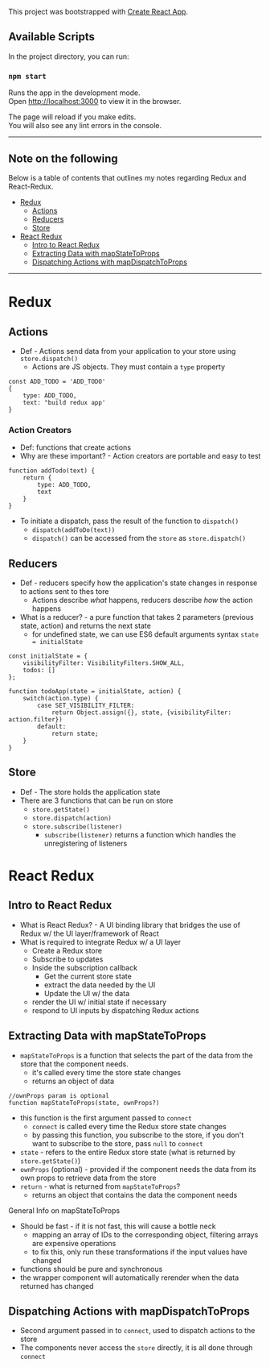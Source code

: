 This project was bootstrapped with [Create React App](https://github.com/facebook/create-react-app).

## Available Scripts

In the project directory, you can run:

### `npm start`

Runs the app in the development mode.<br />
Open [http://localhost:3000](http://localhost:3000) to view it in the browser.

The page will reload if you make edits.<br />
You will also see any lint errors in the console.

<hr />

## Note on the following

Below is a table of contents that outlines my notes regarding Redux and React-Redux.

- [Redux](#redux)
  - [Actions](#actions)
  - [Reducers](#reducers)
  - [Store](#store)
- [React Redux](#react-redux)
  - [Intro to React Redux](#intro-to-react-redux)
  - [Extracting Data with mapStateToProps](#extracting-data-with-mapStateToProps)
  - [Dispatching Actions with mapDispatchToProps](#dispatching-actions-with-mapdispatchtoprops)

<hr />

# Redux

## Actions

- Def - Actions send data from your application to your store using `store.dispatch()`
  - Actions are JS objects. They must contain a `type` property

```
const ADD_TODO = 'ADD_TODO'
{
    type: ADD_TODO,
    text: "build redux app'
}
```

### Action Creators

- Def: functions that create actions
- Why are these important? - Action creators are portable and easy to test

```
function addTodo(text) {
    return {
        type: ADD_TODO,
        text
    }
}
```

- To initiate a dispatch, pass the result of the function to `dispatch()`
  - `dispatch(addToDo(text))`
  - `dispatch()` can be accessed from the `store` as `store.dispatch()`

## Reducers

- Def - reducers specify how the application's state changes in response to actions sent to thes tore
  - Actions describe _what_ happens, reducers describe _how_ the action happens
- What is a reducer? - a pure function that takes 2 parameters (previous state, action) and returns the next state
  - for undefined state, we can use ES6 default arguments syntax `state = initialState`

```
const initialState = {
    visibilityFilter: VisibilityFilters.SHOW_ALL,
    todos: []
};

function todoApp(state = initialState, action) {
    switch(action.type) {
        case SET_VISIBILITY_FILTER:
            return Object.assign({}, state, {visibilityFilter: action.filter})
        default:
            return state;
    }
}
```

## Store

- Def - The store holds the application state
- There are 3 functions that can be run on store
  - `store.getState()`
  - `store.dispatch(action)`
  - `store.subscribe(listener)`
    - `subscribe(listener)` returns a function which handles the unregistering of listeners

# React Redux

## Intro to React Redux

- What is React Redux? - A UI binding library that bridges the use of Redux w/ the UI layer/framework of React
- What is required to integrate Redux w/ a UI layer
  - Create a Redux store
  - Subscribe to updates
  - Inside the subscription callback
    - Get the current store state
    - extract the data needed by the UI
    - Update the UI w/ the data
  - render the UI w/ initial state if necessary
  - respond to UI inputs by dispatching Redux actions

## Extracting Data with mapStateToProps

- `mapStateToProps` is a function that selects the part of the data from the store that the component needs.
  - it's called every time the store state changes
  - returns an object of data

```
//ownProps param is optional
function mapStateToProps(state, ownProps?)
```

- this function is the first argument passed to `connect`
  - `connect` is called every time the Redux store state changes
  - by passing this function, you subscribe to the store, if you don't want to subscribe to the store, pass `null` to `connect`
- `state` - refers to the entire Redux store state (what is returned by `store.getState()`)
- `ownProps` (optional) - provided if the component needs the data from its own props to retrieve data from the store
- `return` - what is returned from `mapStateToProps`?
  - returns an object that contains the data the component needs

General Info on mapStateToProps

- Should be fast - if it is not fast, this will cause a bottle neck
  - mapping an array of IDs to the corresponding object, filtering arrays are expensive operations
  - to fix this, only run these transformations if the input values have changed
- functions should be pure and synchronous
- the wrapper component will automatically rerender when the data returned has changed

## Dispatching Actions with mapDispatchToProps

- Second argument passed in to `connect`, used to dispatch actions to the store
- The components never access the `store` directly, it is all done through `connect`
